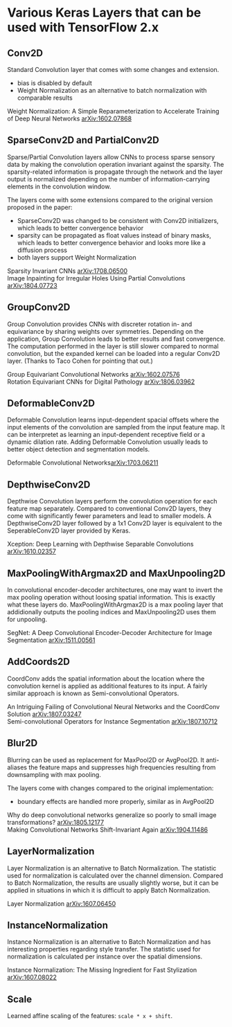 # Various Keras Layers that can be used with TensorFlow 2.x

## Conv2D
Standard Convolution layer that comes with some changes and extension.
- bias is disabled by default
- Weight Normalization as an alternative to batch normalization with comparable results

Weight Normalization: A Simple Reparameterization to Accelerate Training of Deep Neural Networks [arXiv:1602.07868](http://arxiv.org/abs/1602.07868)

## SparseConv2D and PartialConv2D
Sparse/Partial Convolution layers allow CNNs to process sparse sensory data by making the convolution operation invariant against the sparsity. The sparsity-related information is propagate through the network and the layer output is normalized depending on the number of information-carrying elements in the convolution window.

The layers come with some extensions compared to the original version proposed in the paper:
- SparseConv2D was changed to be consistent with Conv2D initializers, which leads to better convergence behavior
- sparsity can be propagated as float values instead of binary masks, which leads to better convergence behavior and looks more like a diffusion process
- both layers support Weight Normalization

Sparsity Invariant CNNs [arXiv:1708.06500](https://arxiv.org/abs/1708.06500)  
Image Inpainting for Irregular Holes Using Partial Convolutions [arXiv:1804.07723](https://arxiv.org/abs/1804.07723)

## GroupConv2D
Group Convolution provides CNNs with discreter rotation in- and equivariance by sharing weights over symmetries. Depending on the application, Group Convolution leads to better results and fast convergence. The computation performed in the layer is still slower compared to normal convolution, but the expanded kernel can be loaded into a regular Conv2D layer. (Thanks to Taco Cohen for pointing that out.)

Group Equivariant Convolutional Networks [arXiv:1602.07576](https://arxiv.org/abs/1602.07576)  
Rotation Equivariant CNNs for Digital Pathology [arXiv:1806.03962](https://arxiv.org/abs/1806.03962)

## DeformableConv2D
Deformable Convolution learns input-dependent spacial offsets where the input elements of the convolution are sampled from the input feature map. It can be interpretet as learning an input-dependent receptive field or a dynamic dilation rate. Adding Deformable Convolution usually leads to better object detection and segmentation models.

Deformable Convolutional Networks[arXiv:1703.06211](https://arxiv.org/abs/1703.06211)

## DepthwiseConv2D
Depthwise Convolution layers perform the convolution operation for each feature map separately. Compared to conventional Conv2D layers, they come with significantly fewer parameters and lead to smaller models. A DepthwiseConv2D layer followed by a 1x1 Conv2D layer is equivalent to the SeperableConv2D layer provided by Keras.

Xception: Deep Learning with Depthwise Separable Convolutions [arXiv:1610.02357](https://arxiv.org/abs/1610.02357)

## MaxPoolingWithArgmax2D and MaxUnpooling2D
In convolutional encoder-decoder architectures, one may want to invert the max pooling operation without loosing spatial information. This is exactly what these layers do. MaxPoolingWithArgmax2D is a max pooling layer that addidionally outputs the pooling indices and MaxUnpooling2D uses them for unpooling.

SegNet: A Deep Convolutional Encoder-Decoder Architecture for Image Segmentation [arXiv:1511.00561](https://arxiv.org/abs/1511.00561)

## AddCoords2D
CoordConv adds the spatial information about the location where the convolution kernel is applied as additional features to its input. A fairly similar approach is known as Semi-convolutional Operators.

An Intriguing Failing of Convolutional Neural Networks and the CoordConv Solution [arXiv:1807.03247](https://arxiv.org/abs/1807.03247)  
Semi-convolutional Operators for Instance Segmentation [arXiv:1807.10712](https://arxiv.org/abs/1807.10712)

## Blur2D
Blurring can be used as replacement for MaxPool2D or AvgPool2D. It anti-aliases the feature maps and suppresses high frequencies resulting from downsampling with max pooling.

The layers come with changes compared to the original implementation:
- boundary effects are handled more properly, similar as in AvgPool2D

Why do deep convolutional networks generalize so poorly to small image transformations? [arXiv:1805.12177](https://arxiv.org/abs/1805.12177)  
Making Convolutional Networks Shift-Invariant Again [arXiv:1904.11486](https://arxiv.org/abs/1904.11486)

## LayerNormalization

Layer Normalization is an alternative to Batch Normalization. The statistic used for normalization is calculated over the channel dimension. Compared to Batch Normalization, the results are usually slightly worse, but it can be applied in situations in which it is difficult to apply Batch Normalization.

Layer Normalization [arXiv:1607.06450](http://arxiv.org/abs/1607.06450)

## InstanceNormalization

Instance Normalization is an alternative to Batch Normalization and has interesting properties regarding style transfer. The statistic used for normalization is calculated per instance over the spatial dimensions.

Instance Normalization: The Missing Ingredient for Fast Stylization [arXiv:1607.08022](https://arxiv.org/abs/1607.08022)

## Scale
Learned affine scaling of the features: `scale * x + shift`.
